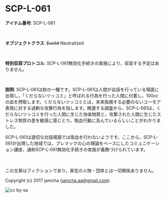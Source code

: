 # SCP-L-061

**アイテム番号**: SCP-L-061  

<br>  

**オブジェクトクラス**: <del>Euclid</del> Neutralized  

<br>  

**特別収容プロトコル**: SCP-L-061無効化手続きの実施により，収容する予定はありません。  

<br>  

**説明**: SCP-L-061は蚊の一種です。SCP-L-061は人間が会話を行っている場面に出現し，「くだらないツッコミ」と呼ばれる行為を行った人間に付着し，100ccの血を摂取します。くだらないツッコミとは，本来指摘する必要のないユーモア表現に対する過剰な攻撃行為を指します。関連する調査から，SCP-L-061は，くだらないツッコミを行った人間に生じた快楽物質と，攻撃された人間に生じたストレス物質の差を敏感に感じとり，吸血行動に及んでいるらしいことがわかりました。  

SCP-L-061は適切な対話場面では吸血を行わないようです。ここから，SCP-L-061が出現した地域では，プレマックの心の理論をベースにしたコミュニケーション講座，通称SCP-L-061無効化手続きの実施が義務づけられています。  

<br>  
<br>  
この文章はフィクションであり，実在の人物・団体とは一切関係ありません。  

Copyright (c) 2017 jamcha (jamcha.aa@gmail.com).  

![cc by-sa](https://i.creativecommons.org/l/by-sa/4.0/88x31.png)
